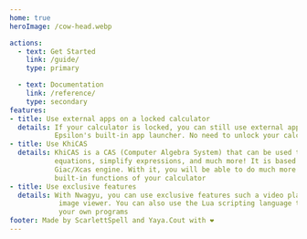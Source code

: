 ```yaml
---
home: true
heroImage: /cow-head.webp

actions:
  - text: Get Started
    link: /guide/
    type: primary

  - text: Documentation
    link: /reference/
    type: secondary
features:
- title: Use external apps on a locked calculator
  details: If your calculator is locked, you can still use external apps using
           Epsilon's built-in app launcher. No need to unlock your calculator!
- title: Use KhiCAS
  details: KhiCAS is a CAS (Computer Algebra System) that can be used to solve
           equations, simplify expressions, and much more! It is based on the popular
           Giac/Xcas engine. With it, you will be able to do much more than with the
           built-in functions of your calculator
- title: Use exclusive features
  details: With Nwagyu, you can use exclusive features such a video player or an
            image viewer. You can also use the Lua scripting language to create
            your own programs
footer: Made by ScarlettSpell and Yaya.Cout with ❤️
---
```

